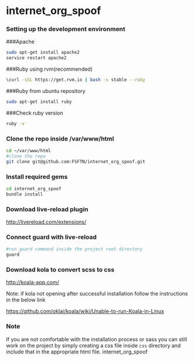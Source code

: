 # internet_org_spoof


### Setting up the development environment

###Apache
```sh
sudo apt-get install apache2
service restart apache2
```
###Ruby using rvm(recommended)

```sh
\curl -sSL https://get.rvm.io | bash -s stable --ruby
```
###Ruby from ubuntu repository 

```sh
sudo apt-get install ruby
```
###Check ruby version

```sh
ruby -v
```

### Clone the repo inside /var/www/html

```sh
cd ~/var/www/html
#clone the repo
git clone git@github.com:FSFTN/internet_org_spoof.git
```

### Install required gems

```sh
cd internet_org_spoof
bundle install
```
### Download live-reload plugin
http://livereload.com/extensions/

### Connect guard with live-reload
```sh
#run guard command inside the project root directory
guard
```
### Download kola to convert scss to css
http://koala-app.com/

Note: if kola not opening after successful installation follow the instructions in the below link

https://github.com/oklai/koala/wiki/Unable-to-run-Koala-in-Linux


### Note

If you are not comfortable with the installation process or sass you can still work on the project by simply creating a css file inside `css` directory and include that in the appropriate html file. internet_org_spoof
